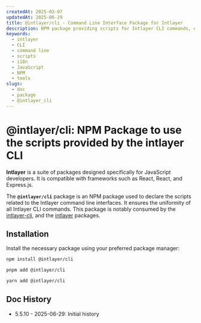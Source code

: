```yaml
---
createdAt: 2025-02-07
updatedAt: 2025-06-29
title: @intlayer/cli - Command Line Interface Package for Intlayer
description: NPM package providing scripts for Intlayer CLI commands, ensuring uniformity across all command line interfaces for internationalisation management.
keywords:
  - intlayer
  - CLI
  - command line
  - scripts
  - i18n
  - JavaScript
  - NPM
  - tools
slugs:
  - doc
  - package
  - @intlayer_cli
---
```


# @intlayer/cli: NPM Package to use the scripts provided by the intlayer CLI

**Intlayer** is a suite of packages designed specifically for JavaScript developers. It is compatible with frameworks such as React, React, and Express.js.

The **`@intlayer/cli`** package is an NPM package used to declare the scripts related to the Intlayer command line interfaces. It ensures the uniformity of all Intlayer CLI commands. This package is notably consumed by the [intlayer-cli](https://github.com/aymericzip/intlayer/tree/main/docs/docs/en-GB/packages/intlayer-cli/index.md), and the [intlayer](https://github.com/aymericzip/intlayer/tree/main/docs/docs/en-GB/packages/intlayer/index.md) packages.

## Installation

Install the necessary package using your preferred package manager:

```bash packageManager="npm"
npm install @intlayer/cli
```

```bash packageManager="pnpm"
pnpm add @intlayer/cli
```

```bash packageManager="yarn"
yarn add @intlayer/cli
```

## Doc History

- 5.5.10 - 2025-06-29: Initial history

